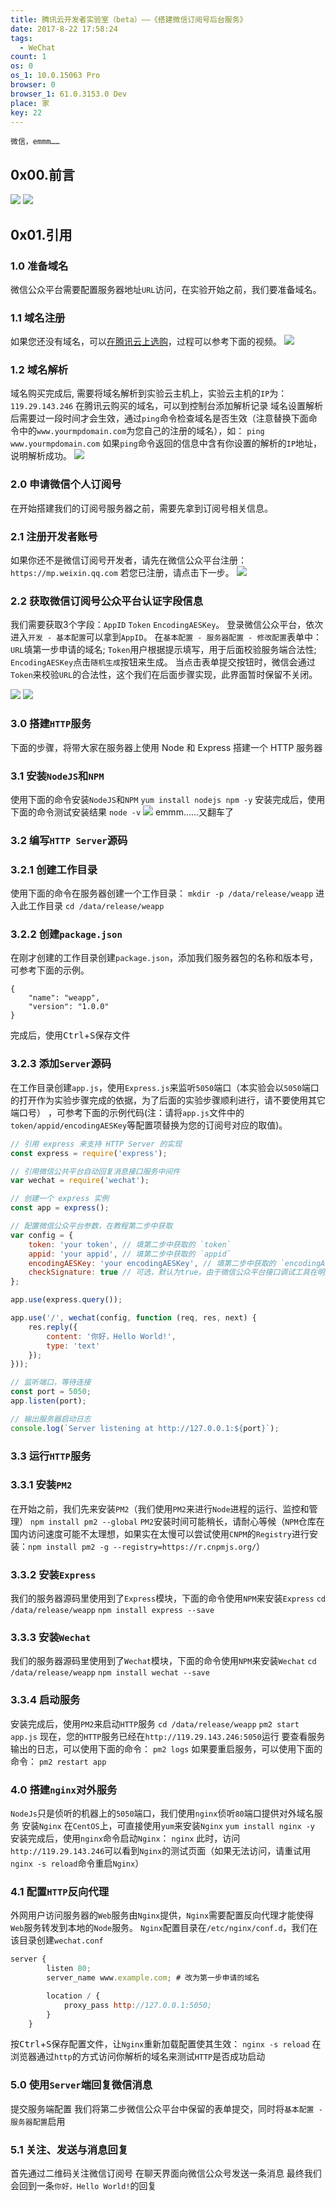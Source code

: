 ```yaml
---
title: 腾讯云开发者实验室（beta）——《搭建微信订阅号后台服务》
date: 2017-8-22 17:58:24
tags:
  - WeChat
count: 1
os: 0
os_1: 10.0.15063 Pro
browser: 0
browser_1: 61.0.3153.0 Dev
place: 家
key: 22
---
```

    微信，emmm……
<!-- more -->
## 0x00.前言
![](https://i1.yuangezhizao.cn/Win-10/20170822175912.jpg!webp)
![](https://i1.yuangezhizao.cn/Win-10/20170822175936.jpg!webp)
## 0x01.引用
### 1.0 准备域名
微信公众平台需要配置服务器地址`URL`访问，在实验开始之前，我们要准备域名。
### 1.1 域名注册
如果您还没有域名，可以[在腾讯云上选购](https://dnspod.qcloud.com/?fromSource=lab)，过程可以参考下面的视频。
![](https://i1.yuangezhizao.cn/Win-10/20170822180344.jpg!webp)

### 1.2 域名解析
域名购买完成后, 需要将域名解析到实验云主机上，实验云主机的`IP`为：
`119.29.143.246`
在腾讯云购买的域名，可以到控制台添加解析记录
域名设置解析后需要过一段时间才会生效，通过`ping`命令检查域名是否生效（注意替换下面命令中的`www.yourmpdomain.com`为您自己的注册的域名），如：
`ping www.yourmpdomain.com`
如果`ping`命令返回的信息中含有你设置的解析的`IP`地址，说明解析成功。
![](https://i1.yuangezhizao.cn/Win-10/20170822180729.jpg!webp)

### 2.0 申请微信个人订阅号
在开始搭建我们的订阅号服务器之前，需要先拿到订阅号相关信息。
### 2.1 注册开发者账号
如果你还不是微信订阅号开发者，请先在微信公众平台注册：
`https://mp.weixin.qq.com`
若您已注册，请点击下一步。
![](https://i1.yuangezhizao.cn/Win-10/20170822180847.jpg!webp)

### 2.2 获取微信订阅号公众平台认证字段信息
我们需要获取3个字段：`AppID` `Token` `EncodingAESKey`。
登录微信公众平台，依次进入`开发 - 基本配置`可以拿到`AppID`。
在`基本配置 - 服务器配置 - 修改配置`表单中：
`URL`填第一步申请的域名;
`Token`用户根据提示填写，用于后面校验服务端合法性;
`EncodingAESKey`点击`随机生成`按钮来生成。
当点击表单提交按钮时，微信会通过`Token`来校验`URL`的合法性，这个我们在后面步骤实现，此界面暂时保留不关闭。

![](https://i1.yuangezhizao.cn/Win-10/20170822181025.jpg!webp)
![](https://i1.yuangezhizao.cn/Win-10/20170822182142.jpg!webp)

### 3.0 搭建`HTTP`服务
下面的步骤，将带大家在服务器上使用 Node 和 Express 搭建一个 HTTP 服务器
### 3.1 安装`NodeJS`和`NPM`
使用下面的命令安装`NodeJS`和`NPM`
`yum install nodejs npm -y`
安装完成后，使用下面的命令测试安装结果
`node -v`
![](https://i1.yuangezhizao.cn/Win-10/20170822183903.jpg!webp)
emmm……又翻车了

### 3.2 编写`HTTP Server`源码
### 3.2.1 创建工作目录
使用下面的命令在服务器创建一个工作目录：
`mkdir -p /data/release/weapp`
进入此工作目录
`cd /data/release/weapp`
### 3.2.2 创建`package.json`
在刚才创建的工作目录创建`package.json`，添加我们服务器包的名称和版本号，可参考下面的示例。
```
{
    "name": "weapp",
    "version": "1.0.0"
}
```
完成后，使用<kbd>Ctrl</kbd>+<kbd>S</kbd>保存文件
### 3.2.3 添加`Server`源码
在工作目录创建`app.js`，使用`Express.js`来监听`5050`端口（本实验会以`5050`端口的打开作为实验步骤完成的依据，为了后面的实验步骤顺利进行，请不要使用其它端口号）
，可参考下面的示例代码(注：请将`app.js`文件中的`token/appid/encodingAESKey`等配置项替换为您的订阅号对应的取值)。
``` js
// 引用 express 来支持 HTTP Server 的实现
const express = require('express');

// 引用微信公共平台自动回复消息接口服务中间件
var wechat = require('wechat');

// 创建一个 express 实例
const app = express();

// 配置微信公众平台参数，在教程第二步中获取
var config = {
    token: 'your token', // 填第二步中获取的 `token`
    appid: 'your appid', // 填第二步中获取的 `appid`
    encodingAESKey: 'your encodingAESKey', // 填第二步中获取的 `encodingAESKey`
    checkSignature: true // 可选，默认为true。由于微信公众平台接口调试工具在明文模式下不发送签名，所以如要使用该测试工具，请将其设置为false 
};

app.use(express.query());

app.use('/', wechat(config, function (req, res, next) {
    res.reply({
        content: '你好，Hello World!',
        type: 'text'
    });
}));

// 监听端口，等待连接
const port = 5050;
app.listen(port);

// 输出服务器启动日志
console.log(`Server listening at http://127.0.0.1:${port}`);
```

### 3.3 运行`HTTP`服务
### 3.3.1 安装`PM2`
在开始之前，我们先来安装`PM2`（我们使用`PM2`来进行`Node`进程的运行、监控和管理）
 `npm install pm2 --global`
`PM2`安装时间可能稍长，请耐心等候（`NPM`仓库在国内访问速度可能不太理想，如果实在太慢可以尝试使用`CNPM`的`Registry`进行安装：`npm install pm2 -g --registry=https://r.cnpmjs.org/`）
### 3.3.2 安装`Express`
我们的服务器源码里使用到了`Express`模块，下面的命令使用`NPM`来安装`Express`
`cd /data/release/weapp`
`npm install express --save`
### 3.3.3 安装`Wechat`
我们的服务器源码里使用到了`Wechat`模块，下面的命令使用`NPM`来安装`Wechat`
`cd /data/release/weapp`
`npm install wechat --save`
### 3.3.4 启动服务
安装完成后，使用`PM2`来启动`HTTP`服务
`cd /data/release/weapp`
`pm2 start app.js`
现在，您的`HTTP`服务已经在`http://119.29.143.246:5050`运行
要查看服务输出的日志，可以使用下面的命令：
`pm2 logs`
如果要重启服务，可以使用下面的命令：
`pm2 restart app`

### 4.0 搭建`nginx`对外服务
`NodeJs`只是侦听的机器上的`5050`端口，我们使用`nginx`侦听`80`端口提供对外域名服务
安装`Nginx`
在`CentOS`上，可直接使用`yum`来安装`Nginx`
`yum install nginx -y`
安装完成后，使用`nginx`命令启动`Nginx`：
`nginx`
此时，访问`http://119.29.143.246`可以看到`Nginx`的测试页面（如果无法访问，请重试用`nginx -s reload`命令重启`Nginx`）

### 4.1 配置`HTTP`反向代理
外网用户访问服务器的`Web`服务由`Nginx`提供，`Nginx`需要配置反向代理才能使得`Web`服务转发到本地的`Node`服务。
`Nginx`配置目录在`/etc/nginx/conf.d`，我们在该目录创建`wechat.conf`
``` js
server {
        listen 80;
        server_name www.example.com; # 改为第一步申请的域名

        location / {
            proxy_pass http://127.0.0.1:5050;
        }
    }
```
按<kbd>Ctrl</kbd>+<kbd>S</kbd>保存配置文件，让`Nginx`重新加载配置使其生效：
`nginx -s reload`
在浏览器通过`http`的方式访问你解析的域名来测试`HTTP`是否成功启动

### 5.0 使用`Server`端回复微信消息
提交服务端配置
我们将第二步微信公众平台中保留的表单提交，同时将`基本配置 - 服务器配置`启用

### 5.1 关注、发送与消息回复
首先通过二维码关注微信订阅号
在聊天界面向微信公众号发送一条消息
最终我们会回到一条`你好，Hello World!`的回复
